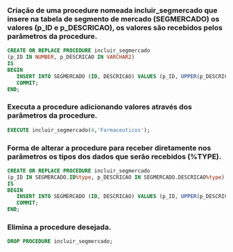 ### Criação de uma procedure nomeada incluir_segmercado que insere na tabela de segmento de mercado (SEGMERCADO) os valores (p_ID e p_DESCRICAO), os valores são recebidos pelos parâmetros da procedure.

```sql
CREATE OR REPLACE PROCEDURE incluir_segmercado
(p_ID IN NUMBER, p_DESCRICAO IN VARCHAR2)
IS
BEGIN
   INSERT INTO SEGMERCADO (ID, DESCRICAO) VALUES (p_ID, UPPER(p_DESCRICAO));
   COMMIT;
END;
```

### Executa a procedure adicionando valores através dos parâmetros da procedure.

```sql
EXECUTE incluir_segmercado(4,'Farmaceuticos');
```

### Forma de alterar a procedure para receber diretamente nos parâmetros os tipos dos dados que serão recebidos (%TYPE).

```sql
CREATE OR REPLACE PROCEDURE incluir_segmercado
(p_ID IN SEGMERCADO.ID%type, p_DESCRICAO IN SEGMERCADO.DESCRICAO%type)
IS
BEGIN
   INSERT INTO SEGMERCADO (ID, DESCRICAO) VALUES (p_ID, UPPER(p_DESCRICAO));
   COMMIT;
END;
```

### Elimina a procedure desejada.

```sql
DROP PROCEDURE incluir_segmercado;
```
